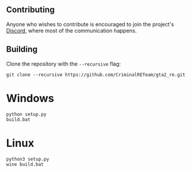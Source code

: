 ## Contributing
Anyone who wishes to contribute is encouraged to join the project's [Discord](https://discord.gg/4mTfhQKNQM), where most of the communication happens.

## Building

Clone the repository with the `--recursive` flag:

```
git clone --recursive https://github.com/CriminalRETeam/gta2_re.git
```

# Windows 

```
python setup.py
build.bat
```

# Linux

```
python3 setup.py
wine build.bat
```
